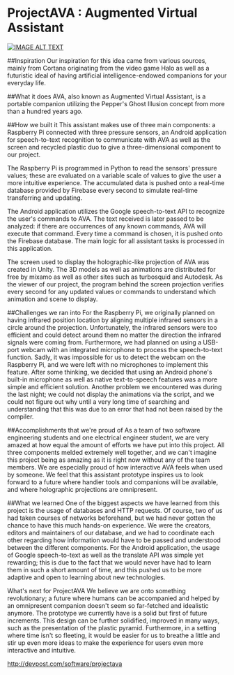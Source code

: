 # ProjectAVA :  Augmented Virtual Assistant

[![IMAGE ALT TEXT](http://s17.postimg.org/p6f6jj64f/IMG_20160918_083939play.jpg)](https://www.youtube.com/watch?v=ghabkmMT5IA "ProjectAVA")

##Inspiration
Our inspiration for this idea came from various sources, mainly from Cortana originating from the video game Halo as well as a futuristic ideal of having artificial intelligence-endowed companions for your everyday life.

##What it does
AVA, also known as Augmented Virtual Assistant, is a portable companion utilizing the Pepper's Ghost Illusion concept from more than a hundred years ago.

##How we built it
This assistant makes use of three main components: a Raspberry Pi connected with three pressure sensors, an Android application for speech-to-text recognition to communicate with AVA as well as the screen and recycled plastic duo to give a three-dimensional component to our project.

The Raspberry Pi is programmed in Python to read the sensors' pressure values; these are evaluated on a variable scale of values to give the user a more intuitive experience. The accumulated data is pushed onto a real-time database provided by Firebase every second to simulate real-time transferring and updating.

The Android application utilizes the Google speech-to-text API to recognize the user's commands to AVA. The text received is later passed to be analyzed: if there are occurrences of any known commands, AVA will execute that command. Every time a command is chosen, it is pushed onto the Firebase database. The main logic for all assistant tasks is processed in this application.

The screen used to display the holographic-like projection of AVA was created in Unity. The 3D models as well as animations are distributed for free by mixamo as well as other sites such as turbosquid and Autodesk. As the viewer of our project, the program behind the screen projection verifies every second for any updated values or commands to understand which animation and scene to display.

##Challenges we ran into
For the Raspberry Pi, we originally planned on having infrared position location by aligning multiple infrared sensors in a circle around the projection. Unfortunately, the infrared sensors were too efficient and could detect around them no matter the direction the infrared signals were coming from. Furthermore, we had planned on using a USB-port webcam with an integrated microphone to process the speech-to-text function. Sadly, it was impossible for us to detect the webcam on the Raspberry Pi, and we were left with no microphones to implement this feature. After some thinking, we decided that using an Android phone's built-in microphone as well as native text-to-speech features was a more simple and efficient solution. Another problem we encountered was during the last night; we could not display the animations via the script, and we could not figure out why until a very long time of searching and understanding that this was due to an error that had not been raised by the compiler.

##Accomplishments that we're proud of
As a team of two software engineering students and one electrical engineer student, we are very amazed at how equal the amount of efforts we have put into this project. All three components melded extremely well together, and we can't imagine this project being as amazing as it is right now without any of the team members. We are especially proud of how interactive AVA feels when used by someone. We feel that this assistant prototype inspires us to look forward to a future where handier tools and companions will be available, and where holographic projections are omnipresent.

##What we learned
One of the biggest aspects we have learned from this project is the usage of databases and HTTP requests. Of course, two of us had taken courses of networks beforehand, but we had never gotten the chance to have this much hands-on experience. We were the creators, editors and maintainers of our database, and we had to coordinate each other regarding how information would have to be passed and understood between the different components. For the Android application, the usage of Google speech-to-text as well as the translate API was simple yet rewarding; this is due to the fact that we would never have had to learn them in such a short amount of time, and this pushed us to be more adaptive and open to learning about new technologies.

What's next for ProjectAVA
We believe we are onto something revolutionary; a future where humans can be accompanied and helped by an omnipresent companion doesn't seem so far-fetched and idealistic anymore. The prototype we currently have is a solid but first of future increments. This design can be further solidified, improved in many ways, such as the presentation of the plastic pyramid. Furthermore, in a setting where time isn't so fleeting, it would be easier for us to breathe a little and stir up even more ideas to make the experience for users even more interactive and intuitive.

http://devpost.com/software/projectava
